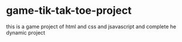 # game-tik-tak-toe-project
this is a game project of html and css and jsavascript and complete he dynamic project 
